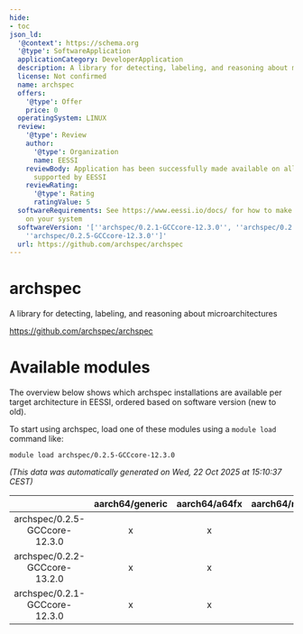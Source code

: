 ```yaml
---
hide:
- toc
json_ld:
  '@context': https://schema.org
  '@type': SoftwareApplication
  applicationCategory: DeveloperApplication
  description: A library for detecting, labeling, and reasoning about microarchitectures
  license: Not confirmed
  name: archspec
  offers:
    '@type': Offer
    price: 0
  operatingSystem: LINUX
  review:
    '@type': Review
    author:
      '@type': Organization
      name: EESSI
    reviewBody: Application has been successfully made available on all architectures
      supported by EESSI
    reviewRating:
      '@type': Rating
      ratingValue: 5
  softwareRequirements: See https://www.eessi.io/docs/ for how to make EESSI available
    on your system
  softwareVersion: '[''archspec/0.2.1-GCCcore-12.3.0'', ''archspec/0.2.2-GCCcore-13.2.0'',
    ''archspec/0.2.5-GCCcore-12.3.0'']'
  url: https://github.com/archspec/archspec
---
```


archspec
========


A library for detecting, labeling, and reasoning about microarchitectures

https://github.com/archspec/archspec
# Available modules


The overview below shows which archspec installations are available per target architecture in EESSI, ordered based on software version (new to old).

To start using archspec, load one of these modules using a `module load` command like:

```shell
module load archspec/0.2.5-GCCcore-12.3.0
```

*(This data was automatically generated on Wed, 22 Oct 2025 at 15:10:37 CEST)*

| |aarch64/generic|aarch64/a64fx|aarch64/neoverse_n1|aarch64/neoverse_v1|aarch64/nvidia/grace|x86_64/generic|x86_64/amd/zen2|x86_64/amd/zen3|x86_64/amd/zen4|x86_64/intel/cascadelake|x86_64/intel/haswell|x86_64/intel/icelake|x86_64/intel/sapphirerapids|x86_64/intel/skylake_avx512|
| :---: | :---: | :---: | :---: | :---: | :---: | :---: | :---: | :---: | :---: | :---: | :---: | :---: | :---: | :---: |
|archspec/0.2.5-GCCcore-12.3.0|x|x|x|x|x|x|x|x|x|x|x|x|x|x|
|archspec/0.2.2-GCCcore-13.2.0|x|x|x|x|x|x|x|x|x|x|x|x|x|x|
|archspec/0.2.1-GCCcore-12.3.0|x|x|x|x|x|x|x|x|x|x|x|x|x|x|
